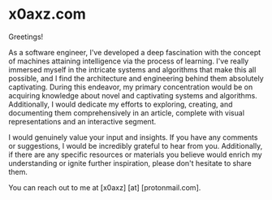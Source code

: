 # x0axz.com

Greetings!

As a software engineer, I've developed a deep fascination with the concept of machines attaining intelligence via the process of learning. I've really immersed myself in the intricate systems and algorithms that make this all possible, and I find the architecture and engineering behind them absolutely captivating. During this endeavor, my primary concentration would be on acquiring knowledge about novel and captivating systems and algorithms. Additionally, I would dedicate my efforts to exploring, creating, and documenting them comprehensively in an article, complete with visual representations and an interactive segment.

I would genuinely value your input and insights. If you have any comments or suggestions, I would be incredibly grateful to hear from you. Additionally, if there are any specific resources or materials you believe would enrich my understanding or ignite further inspiration, please don't hesitate to share them.

You can reach out to me at [x0axz] [at] [protonmail.com].
